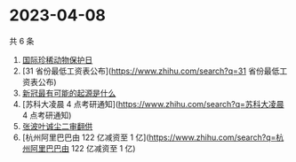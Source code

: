 # 2023-04-08

共 6 条

<!-- BEGIN ZHIHUSEARCH -->
<!-- 最后更新时间 Sat Apr 08 2023 23:16:26 GMT+0800 (China Standard Time) -->
1. [国际珍稀动物保护日](https://www.zhihu.com/search?q=国际珍稀动物保护日)
1. [31 省份最低工资表公布](https://www.zhihu.com/search?q=31 省份最低工资表公布)
1. [新冠最有可能的起源是什么](https://www.zhihu.com/search?q=新冠最有可能的起源是什么)
1. [苏科大凌晨 4 点考研通知](https://www.zhihu.com/search?q=苏科大凌晨 4 点考研通知)
1. [张波叶诚尘二审翻供](https://www.zhihu.com/search?q=张波叶诚尘二审翻供)
1. [杭州阿里巴巴由 122 亿减资至 1 亿](https://www.zhihu.com/search?q=杭州阿里巴巴由 122 亿减资至 1 亿)
<!-- END ZHIHUSEARCH -->
